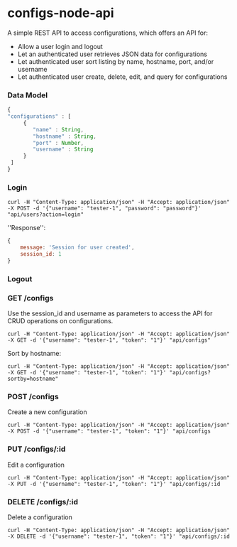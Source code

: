 configs-node-api
================

A simple REST API to access configurations, which offers an API for:

 * Allow a user login and logout
 * Let an authenticated user retrieves JSON data for configurations
 * Let authenticated user sort listing by name, hostname, port, and/or username
 * Let authenticated user create, delete, edit, and query for configurations

### Data Model
```javascript
{
"configurations" : [
     {
        "name" : String,
        "hostname" : String,
        "port" : Number,
        "username" : String
     }
 ]
}
```

### Login

```
curl -H "Content-Type: application/json" -H "Accept: application/json" -X POST -d '{"username": "tester-1", "password": "password"}' "api/users?action=login"
```

''Response'':
```javascript
{
    message: 'Session for user created',
    session_id: 1
}
```

### Logout

### GET /configs

Use the session_id and username as parameters to access the API for CRUD operations on configurations.

```
curl -H "Content-Type: application/json" -H "Accept: application/json" -X GET -d '{"username": "tester-1", "token": "1"}' "api/configs"
```

Sort by hostname:

```
curl -H "Content-Type: application/json" -H "Accept: application/json" -X GET -d '{"username": "tester-1", "token": "1"}' "api/configs?sortby=hostname"
```

### POST /configs

Create a new configuration

```
curl -H "Content-Type: application/json" -H "Accept: application/json" -X POST -d '{"username": "tester-1", "token": "1"}' "api/configs
```

### PUT /configs/:id

Edit a configuration

```
curl -H "Content-Type: application/json" -H "Accept: application/json" -X PUT -d '{"username": "tester-1", "token": "1"}' "api/configs/:id
```

### DELETE /configs/:id

Delete a configuration

```
curl -H "Content-Type: application/json" -H "Accept: application/json" -X DELETE -d '{"username": "tester-1", "token": "1"}' "api/configs/:id
```
